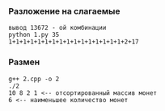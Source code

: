 ### Разложение на слагаемые
	вывод 13672 - ой комбинации
	python 1.py 35
	1+1+1+1+1+1+1+1+1+1+1+1+1+1+1+1+2+17

### Размен
	g++ 2.cpp -o 2
	./2
	10 8 2 1 <-- отсортированный массив монет 
	6 <-- наименьшее количество монет
